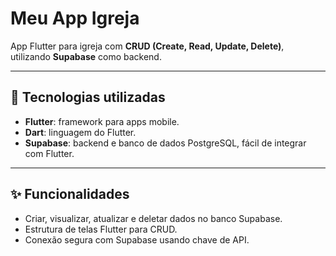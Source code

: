 # Meu App Igreja

App Flutter para igreja com **CRUD (Create, Read, Update, Delete)**, utilizando **Supabase** como backend.

---

## 🌱 Tecnologias utilizadas

- **Flutter**: framework para apps mobile.
- **Dart**: linguagem do Flutter.
- **Supabase**: backend e banco de dados PostgreSQL, fácil de integrar com Flutter.

---

## ✨ Funcionalidades

- Criar, visualizar, atualizar e deletar dados no banco Supabase.
- Estrutura de telas Flutter para CRUD.
- Conexão segura com Supabase usando chave de API.
